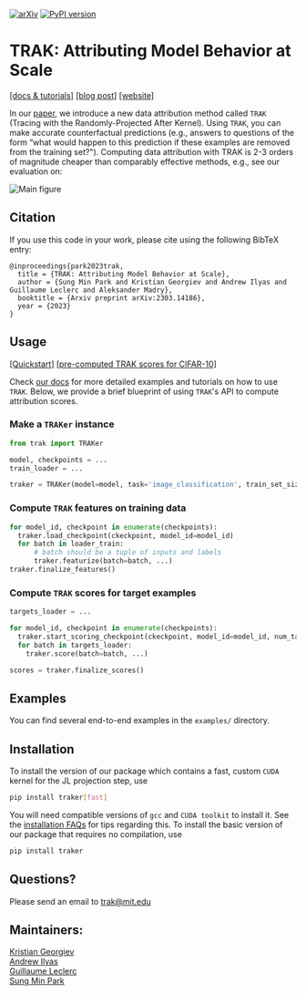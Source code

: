 [![arXiv](https://img.shields.io/badge/arXiv-2303.14186-b31b1b.svg?style=flat-square)](https://arxiv.org/abs/2303.14186)
[![PyPI version](https://badge.fury.io/py/traker.svg)](https://badge.fury.io/py/traker)

# TRAK: Attributing Model Behavior at Scale

[[docs & tutorials]](https://trak.readthedocs.io/en/latest/)
[[blog post]](https://gradientscience.org/trak/)
[[website]](https://trak.csail.mit.edu)

In our [paper](https://arxiv.org/abs/2303.14186), we introduce a new data attribution method called `TRAK` (Tracing with the
Randomly-Projected After Kernel). Using `TRAK`, you can make  accurate
counterfactual predictions (e.g., answers to questions of the form “what would
happen to this prediction if these examples are removed from the training set?").
Computing  data attribution with  TRAK is 2-3 orders of magnitude cheaper than
comparably effective methods, e.g., see our evaluation on:

![Main figure](/docs/assets/main_figure.png)

## Citation
If you use this code in your work, please cite using the following BibTeX entry:
```
@inproceedings{park2023trak,
  title = {TRAK: Attributing Model Behavior at Scale},
  author = {Sung Min Park and Kristian Georgiev and Andrew Ilyas and Guillaume Leclerc and Aleksander Madry},
  booktitle = {Arxiv preprint arXiv:2303.14186},
  year = {2023}
}
```

## Usage

[[Quickstart]](https://trak.readthedocs.io/en/latest/quickstart.html)
[[pre-computed TRAK scores for CIFAR-10]](https://colab.research.google.com/drive/1Mlpzno97qpI3UC1jpOATXEHPD-lzn9Wg?usp=sharing)

Check [our docs](https://trak.readthedocs.io/en/latest/) for more detailed examples and
tutorials on how to use `TRAK`.  Below, we provide a brief blueprint of using `TRAK`'s API to compute attribution scores.

### Make a `TRAKer` instance

```python
from trak import TRAKer

model, checkpoints = ...
train_loader = ...

traker = TRAKer(model=model, task='image_classification', train_set_size=...)
```

### Compute `TRAK` features on training data

```python
for model_id, checkpoint in enumerate(checkpoints):
  traker.load_checkpoint(ckeckpoint, model_id=model_id)
  for batch in loader_train:
      # batch should be a tuple of inputs and labels
      traker.featurize(batch=batch, ...)
traker.finalize_features()
```

### Compute `TRAK` scores for target examples

```python
targets_loader = ...

for model_id, checkpoint in enumerate(checkpoints):
  traker.start_scoring_checkpoint(ckeckpoint, model_id=model_id, num_targets=...)
  for batch in targets_loader:
    traker.score(batch=batch, ...)

scores = traker.finalize_scores()
```

## Examples
You can find several end-to-end examples in the `examples/` directory.

## Installation

To install the version of our package which contains a fast, custom `CUDA`
kernel for the JL projection step, use
```bash
pip install traker[fast]
```
You will need compatible versions of `gcc` and `CUDA toolkit` to install it. See
the [installation FAQs](https://trak.readthedocs.io/en/latest/install.html) for tips
regarding this. To install the basic version of our package that requires no
compilation, use
```bash
pip install traker
```

## Questions?

Please send an email to trak@mit.edu

## Maintainers:

[Kristian Georgiev](https://twitter.com/kris_georgiev1)<br>
[Andrew Ilyas](https://twitter.com/andrew_ilyas)<br>
[Guillaume Leclerc](https://twitter.com/gpoleclerc)<br>
[Sung Min Park](https://twitter.com/smsampark)
